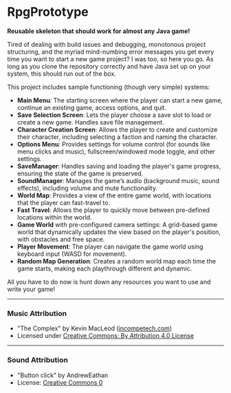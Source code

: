 # RpgPrototype

**Reusable skeleton that should work for almost any Java game!**

Tired of dealing with build issues and debugging, monotonous project structuring, and the myriad mind-numbing error messages you get every time you want to start a new game project?
I was too, so here you go.
As long as you clone the repository correctly and have Java set up on your system, this should run out of the box.

This project includes sample functioning (though very simple) systems:

- **Main Menu**: The starting screen where the player can start a new game, continue an existing game, access options, and quit.
- **Save Selection Screen**: Lets the player choose a save slot to load or create a new game. Handles save file management.
- **Character Creation Screen**: Allows the player to create and customize their character, including selecting a faction and naming the character.
- **Options Menu**: Provides settings for volume control (for sounds like menu clicks and music), fullscreen/windowed mode toggle, and other settings.
- **SaveManager**: Handles saving and loading the player's game progress, ensuring the state of the game is preserved.
- **SoundManager**: Manages the game’s audio (background music, sound effects), including volume and mute functionality.
- **World Map**: Provides a view of the entire game world, with locations that the player can fast-travel to.
- **Fast Travel**: Allows the player to quickly move between pre-defined locations within the world.
- **Game World** with pre-configured camera settings: A grid-based game world that dynamically updates the view based on the player's position, with obstacles and free space.
- **Player Movement**: The player can navigate the game world using keyboard input (WASD for movement).
- **Random Map Generation**: Creates a random world map each time the game starts, making each playthrough different and dynamic.

All you have to do now is hunt down any resources you want to use and write your game!

---

### **Music Attribution**
- "The Complex" by Kevin MacLeod ([incompetech.com](https://incompetech.com))
- Licensed under [Creative Commons: By Attribution 4.0 License](http://creativecommons.org/licenses/by/4.0/)

---

### **Sound Attribution**
- "Button click" by AndrewEathan
- License: [Creative Commons 0](https://freesound.org/s/538727/)
